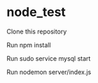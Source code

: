 # node_test
Clone this repository

Run npm install

Run sudo service mysql start

Run nodemon server/index.js


